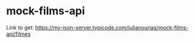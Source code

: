 # mock-films-api
Link to get: https://my-json-server.typicode.com/julianourias/mock-films-api/filmes